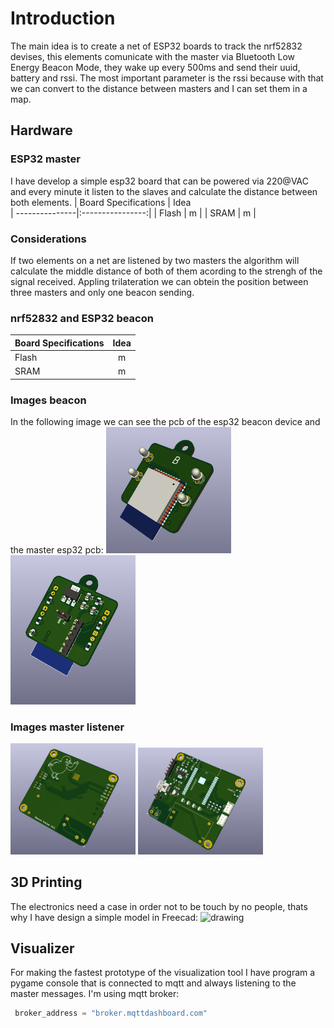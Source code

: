 # Introduction #
The main idea is to create a net of ESP32 boards to track the nrf52832 devises, this elements comunicate with the master via Bluetooth Low Energy Beacon Mode, they wake up every 500ms and send their uuid, 
battery and rssi. The most important parameter is the rssi because with that we can convert to the distance between masters and I can set them in a map.  
## Hardware ##
### ESP32 master ###
I have develop a simple esp32 board that can be powered via 220@VAC and every minute it listen to the slaves and calculate the distance between both elements.
| Board Specifications  | Idea           
| ---------------|:----------------:| 
| Flash          |         m        | 
| SRAM           |         m        | 
### Considerations ###
If two elements on a net are listened by two masters the algorithm will calculate the middle distance of both of them acording to the strengh of the signal received.
Appling trilateration we can obtein the position between three masters and only one beacon sending.

### nrf52832 and ESP32 beacon ###

| Board Specifications  | Idea           
| ---------------|:----------------:| 
| Flash          |         m        | 
| SRAM           |         m        | 

### Images beacon ###
In the following image we can see the pcb of the esp32 beacon device and the master esp32 pcb:
<img src="https://github.com/RarceD/TFM--Bluetooth-Beacon-Tracking-/blob/master/Technical%20project/Schematics/emiter_1.PNG" alt="drawing" width="200"/>
<img src="https://github.com/RarceD/TFM--Bluetooth-Beacon-Tracking-/blob/master/Technical%20project/Schematics/emiter_2.PNG" alt="drawing" width="200"/>


### Images master listener ###

<img src="https://github.com/RarceD/TFM--Bluetooth-Beacon-Tracking-/blob/master/Technical%20project/Schematics/receiver_2.PNG" alt="drawing" width="200"/>
<img src="https://github.com/RarceD/TFM--Bluetooth-Beacon-Tracking-/blob/master/Technical%20project/Schematics/receiver_1.PNG" alt="drawing" width="200"/>


## 3D Printing ##
The electronics need a case in order not to be touch by no people, thats why I have design a simple model in Freecad:
<img src="" alt="drawing" width="400"/>

## Visualizer ##

For making the fastest prototype of the visualization tool I have program a pygame console that is connected to mqtt and always listening to the master messages.
I'm using mqtt broker: 
```python 
 broker_address = "broker.mqttdashboard.com"
```
